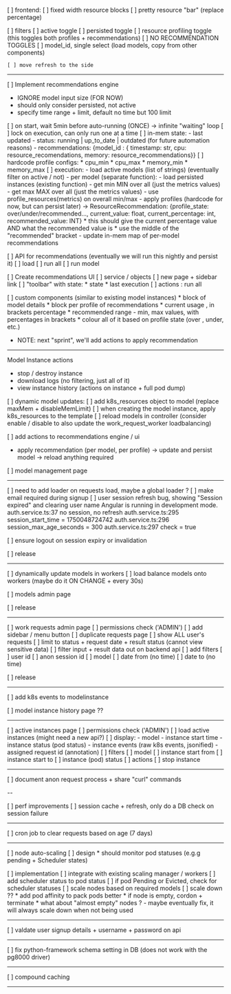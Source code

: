 
[ ] frontend:
  [ ] fixed width resource blocks
  [ ] pretty resource "bar" (replace percentage)

  [ ] filters
    [ ] active toggle
    [ ] persisted toggle
    [ ] resource profiling toggle (this toggles both profiles + recommendations)
    [ ] NO RECOMMENDATION TOGGLES
    [ ] model_id, single select (load models, copy from other components)

    [ ] move refresh to the side

---

[ ] Implement recommendations engine
  * IGNORE model input size (FOR NOW)
  * should only consider persisted, not active
  * specify time range + limit, default no time but 100 limit

  [ ] on start, wait 5min before auto-running (ONCE) -> infinite "waiting" loop 
  [ ] lock on execution, can only run one at a time
  [ ] in-mem state:
    - last updated
    - status: running | up_to_date | outdated (for future automation reasons)
    - recommendations:
      {model_id : { timestamp: str, cpu: resource_recomendations, memory: resource_recommendations}}
  [ ] hardcode profile configs: 
    * cpu_min
    * cpu_max
    * memory_min
    * memory_max
  [ ] execution:
    - load active models (list of strings) (eventually filter on active / not)
    - per model (separate function):
        - load persisted instances (existing function)
        - get min MIN over all (just the metrics values)
        - get max MAX over all (just the metrics values)
        - use profile_resources(metrics) on overall min/max
        - apply profiles (hardcode for now, but can persist later) 
          -> ResourceRecommendation: {profile_state: over/under/recommended..., current_value: float, current_percentage: int, recommended_value: INT}
          * this should give the current percentage value AND what the recommended value is
          * use the middle of the "recommended" bracket
        - update in-mem map of per-model recommendations


[ ] API for recommendations (eventually we will run this nightly and persist it)
  [ ] load
  [ ] run all
  [ ] run model


[ ] Create recommendations UI
  [ ] service / objects
  [ ] new page + sidebar link
  [ ] "toolbar" with state:
    * state
    * last execution 
  [ ] actions : run all

  [ ] custom components (similar to existing model instances)
    * block of model details
    * block per profile of recommendations
      * current usage , in brackets percentage
      * recommended range - min, max values, with percentages in brackets
      * colour all of it based on profile state (over , under, etc.)

  * NOTE: next "sprint", we'll add actions to apply recommendation

---

Model Instance actions

- stop / destroy instance
- download logs (no filtering, just all of it)
- view instance history (actions on instance + full pod dump)

[ ] dynamic model updates:
  [ ] add k8s_resources object to model (replace maxMem + disableMemLimit)
  [ ] when creating the model instance, apply k8s_resources to the template
  [ ] reload models in controller (consider enable / disable to also update the work_request_worker loadbalancing)

[ ] add actions to recommendations engine / ui
  * apply recommendation (per model, per profile) -> update and persist model -> reload anything required

[ ] model management page

---

[ ] need to add loader on requests load, maybe a global loader ?
[ ] make email required during signup
[ ] user session refresh bug, showing "Session expired" and clearing user name 
  Angular is running in development mode.
  auth.service.ts:37 no session, no refresh
  auth.service.ts:295 session_start_time = 1750048724742
  auth.service.ts:296 session_max_age_seconds = 300
  auth.service.ts:297 check = true

[ ] ensure logout on session expiry or invalidation

[ ] release

---

[ ] dynamically update models in workers
  [ ] load balance models onto workers (maybe do it ON CHANGE + every 30s)

[ ] models admin page

[ ] release

---

[ ] work requests admin page
  [ ] permissions check ('ADMIN')
  [ ] add sidebar / menu button
  [ ] duplicate requests page
  [ ] show ALL user's requests
  [ ] limit to status + request date + result status (cannot view sensitive data)
    [ ] filter input + result data out on backend api
  [ ] add filters
    [ ] user id
    [ ] anon session id
    [ ] model
    [ ] date from (no time)
    [ ] date to (no time)

[ ] release

---

[ ] add k8s events to modelinstance

[ ] model instance history page ??

---

[ ] active instances page
  [ ] permissions check ('ADMIN')
  [ ] load active instances (might need a new api?)
  [ ] display:
    - model
    - instance start time
    - instance status (pod status)
    - instance events (raw k8s events, jsonified)
    - assigned request id (annotation)
  [ ] filters
    [ ] model
    [ ] instance start from
    [ ] instance start to
    [ ] instance (pod) status
  [ ] actions
    [ ] stop instance

---

[ ] document anon request process + share "curl" commands

--

[ ] perf improvements
  [ ] session cache + refresh, only do a DB check on session failure

---

[ ] cron job to clear requests based on age (7 days)

---

[ ] node auto-scaling
  [ ] design
    * should monitor pod statuses (e.g.g pending + Scheduler states)

  [ ] implementation
    [ ] integrate with existing scaling manager / workers
    [ ] add scheduler status to pod status
    [ ] if pod Pending or Evicted, check for scheduler statuses
    [ ] scale nodes based on required models
    [ ] scale down ??
      * add pod affinity to pack pods better
      * if node is empty, cordon + terminate
      * what about "almost empty" nodes ? - maybe eventually fix, it will always scale down when not being used


---

[ ] valdate user signup details + username + password on api 

---

[ ] fix python-framework schema setting in DB (does not work with the pg8000 driver)

---

[ ] compound caching

---